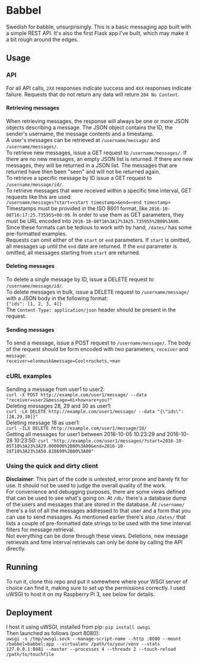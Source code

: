 # Babbel
Swedish for babble, unsurprisingly.
This is a basic messaging app built with a simple REST API. It's also the first Flask app I've built, which may make it a bit rough around the edges.  

## Usage

### API
For all API calls, ``2XX`` responses indicate success and ``4XX`` responses indicate failure. Requests that do not return any data will return ``204 No Content``.
#### Retrieving messages
When retrieving messages, the response will always be one or more JSON objects describing a message. The JSON object contains the ID, the sender's username, the message contents and a timestamp.  
A user's messages can be retrieved at ``/username/message/`` and ``/username/messages/``.  
To retrieve new messages, issue a GET request to ``/username/messages/``. If there are no new messages, an empty JSON list is returned. If there are new messages, they will be returned in a JSON list. The messages that are returned have then been "seen" and will not be returned again.  
To retrieve a specific message by ID issue a GET request to ``/username/message/id/``.  
To retrieve messages that were received within a specific time interval, GET requests like this are used:  
``/username/messages?start=<start timestamp>&end=<end timestamp>``  
Timestamps must be provided in the ISO 8601 format, like ``2016-10-08T16:17:25.735955+00:00``. In order to use them as GET parameters, they must be URL encoded into ``2016-10-08T16%3A17%3A25.735955%2B00%3A00``. Since these formats can be tedious to work with by hand,  ``/dates/`` has some pre-formatted examples.  
Requests can omit either of the ``start`` or ``end`` parameters. If ``start`` is omitted, all messages up until the ``end`` date are returned. If the ``end`` parameter is omitted, all messages starting from ``start`` are returned.
#### Deleting messages
To delete a single message by ID, issue a DELETE request to ``/username/message/id/``.  
To delete messages in bulk, issue a DELETE request to ``/username/message/`` with a JSON body in the following format:  
``{"ids": [1, 2, 3, 4]}``  
The ``Content-Type: application/json`` header should be present in the request.
#### Sending messages
To send a message, issue a POST request to ``/username/message/``. The body of the request should be form encoded with two parameters, ``receiver`` and ``message``:  
``receiver=elonmusk&message=Cool+rockets,+man``  
### cURL examples
Sending a message from user1 to user2:  
``curl -X POST http://example.com/user1/message/ --data "receiver=user2&message=Hi+how+are+you?"``  
Deleting messages 28, 29 and 30 as user1:  
``curl -LX DELETE http://example.com/user1/message/ --data "{\"ids\": [28,29,30]}"``  
Deleting message 18 as user1:  
``curl -ILX DELETE http://example.com/user1/message/18/``  
Getting all messages for user1 between 2016-10-05 10:23:29 and 2016-10-28 10:23:50:
``curl "http://example.com/user1/messages/?start=2016-10-05T10%3A23%3A29.000000%2B00%3A00&end=2016-10-28T10%3A23%3A50.828699%2B00%3A00"``
### Using the quick and dirty client
**Disclaimer**: This part of the code is untested, error prone and barely fit for use. It should not be used to judge the overall quality of the work.  
For convenience and debugging purposes, there are some views defined that can be used to see what's going on. At ``/db/`` there's a database dump of the users and messages that are stored in the database. At ``/username/`` there's a list of all the messages addressed to that user and a form that you can use to send messages. As mentioned earlier there's also ``/dates/`` that lists a couple of pre-formatted date strings to be used with the time interval filters for message retrieval.  
Not everything can be done through these views. Deletions, new message retrievals and time interval retrievals can only be done by calling the API directly.

## Running
To run it, clone this repo and put it somewhere where your WSGI server of choice can find it, making sure to set up the permissions correctly.
I used uWSGI to host it on my Raspberry Pi 3, see below for details.

## Deployment
I host it using uWSGI, installed from pip:
``pip install uwsgi``  
Then launched as follows (port 8080):  
``uwsgi -s /tmp/uwsgi.sock --manage-script-name --http :8080 --mount /babbel=babbel:app --virtualenv /path/to/your/venv --stats 127.0.0.1:8081 --master --processes 4 --threads 2 --touch-reload /path/to/touchfile``  


